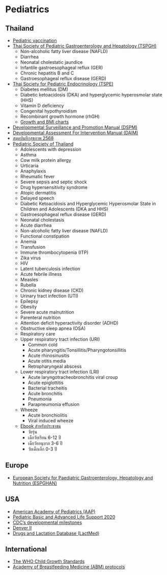 # Pediatrics

## Thailand
* [Pediatric vaccination](https://www.pidst.or.th/C25.html)
* [Thai Society of Pediatric Gastroenterology and Hepatology (TSPGH)](https://pthaigastro.org/Guideline.aspx)
    * Non-alcoholic fatty liver disease (NAFLD)
    * Diarrhea
    * Neonatal cholestatic jaundice
    * Infantile gastroesophageal reflux (GER)
    * Chronic hepatitis B and C
    * Gastroesophageal reflux disease (GERD)
* [Thai Society for Pediatric Endocrinology (TSPE)](https://thaipedendo.org/management-guidelines/)
    * Diabetes mellitus (DM)
    * Diabetic ketoacidosis (DKA) and hyperglycemic hyperosmolar state (HHS)
    * Vitamin D deficiency
    * Congenital hypothyroidism
    * Recombinant growth hormone (rhGH)
    * [Growth and BMI charts](https://thaipedendo.org/growth-and-bmi-charts/)
* [Developmental Surveillance and Promotion Manual (DSPM)](https://multimedia.anamai.moph.go.th/ebooks/dspm/)
* [Developmental Assessment For Intervention Manual (DAIM)](https://multimedia.anamai.moph.go.th/ebooks/daim/)
* [สมุดบันทึกสุขภาพ 2568](https://multimedia.anamai.moph.go.th/ebooks/maternal-and-child-health-handbook-2568/)
* [Pediatric Society of Thailand](https://www.thaipediatrics.org/?p=700)
    * Adolescents with depression
    * Asthma
    * Cow milk protein allergy
    * Urticaria
    * Anaphylaxis
    * Rheumatic fever
    * Severe sepsis and septic shock
    * Drug hypersensitivity syndrome
    * Atopic dermatitis
    * Delayed speech
    * Diabetic Ketoacidosis and Hyperglycemic Hyperosmolar State in Children and Adolescents (DKA and HHS)
    * Gastroesophageal reflux disease (GERD)
    * Neonatal cholestasis
    * Acute diarrhea
    * Non-alcoholic fatty liver disease (NAFLD)
    * Functional constipation
    * Anemia
    * Transfusion
    * Immune thrombocytopenia (ITP)
    * Zika virus
    * HIV
    * Latent tuberculosis infection
    * Acute febrile illness
    * Measles
    * Rubella
    * Chronic kidney disease (CKD)
    * Urinary tract infection (UTI)
    * Epilepsy
    * Obesity
    * Severe acute malnutrition
    * Parenteral nutrition
    * Attention deficit hyperactivity disorder (ADHD)
    * Obstructive sleep apnea (OSA)
    * Respiratory care
    * Upper respiratory tract infection (URI)
        * Common cold
        * Acute pharyngitis/Tonsillitis/Pharyngotonsillitis
        * Acute rhinosinusitis
        * Acute otitis media
        * Retropharyngeal abscess
    * Lower respiratory tract infection (LRI)
        * Acute laryngotracheobronchitis viral croup
        * Acute epiglottitis
        * Bacterial tracheitis
        * Acute bronchitis
        * Pneumonia
        * Parapneumonia effusion
    * Wheeze
        * Acute bronchiolitis
        * Viral induced wheeze
    * [Ebook สำหรับประชาชน](https://www.thaipediatrics.org/?cat=30)
        * วัยรุ่น
        * เด็กวัยเรียน 6-12 ปี
        * เด็กวัยอนุบาล 3-6 ปี
        * วัยเด็กเล็ก 0-3 ปี

## Europe
* [European Society for Paediatric Gastroenterology, Hepatology and Nutrition (ESPGHAN)](https://espghan.info/published-guidelines/)

## USA
* [American Academy of Pediatrics (AAP)](https://publications.aap.org/collection/523/Clinical-Practice-Guidelines)
* [Pediatric Basic and Advanced Life Support 2020](https://www.ahajournals.org/doi/10.1161/CIR.0000000000000901)
* [CDC’s developmental milestones](https://www.cdc.gov/ncbddd/actearly/milestones/index.html)
* [Denver II](https://publications.aap.org/pediatrics/article/89/1/91/57343/The-Denver-II-A-Major-Revision-and)
* [Drugs and Lactation Database (LactMed)](https://www.ncbi.nlm.nih.gov/books/NBK501922/)

## International
* [The WHO Child Growth Standards](https://www.who.int/tools/child-growth-standards/standards)
* [Academy of Breastfeeding Medicine (ABM) protocols](https://www.bfmed.org/protocols)
